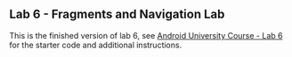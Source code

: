 ## Lab 6 - Fragments and Navigation Lab

This is the finished version of lab 6, see [Android University Course - Lab 6](https://courses.codepath.org/courses/android_university/unit/6#!exercises) for the starter code and additional instructions.


